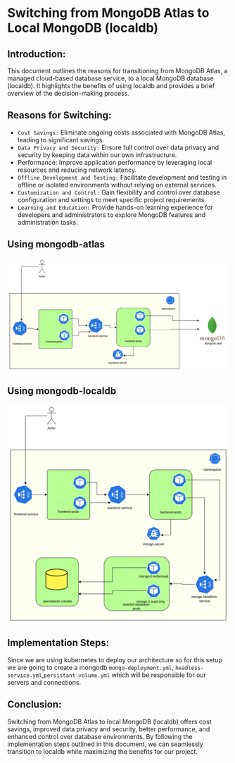 # Switching from MongoDB Atlas to Local MongoDB (localdb)

## Introduction:

This document outlines the reasons for transitioning from MongoDB Atlas, a managed cloud-based database service, to a local MongoDB database (localdb). It highlights the benefits of using localdb and provides a brief overview of the decision-making process.

## Reasons for Switching:

- `Cost Savings:` Eliminate ongoing costs associated with MongoDB Atlas, leading to significant savings.
- `Data Privacy and Security:` Ensure full control over data privacy and security by keeping data within our own infrastructure.
- Performance: Improve application performance by leveraging local resources and reducing network latency.
- `Offline Development and Testing:` Facilitate development and testing in offline or isolated environments without relying on external services.
- `Customization and Control:` Gain flexibility and control over database configuration and settings to meet specific project requirements.
- `Learning and Education:` Provide hands-on learning experience for developers and administrators to explore MongoDB features and administration tasks.

## Using mongodb-atlas

![alt text](../img-ref/image-mongo-atlas.png)

## Using mongodb-localdb

![alt text](../img-ref/image-mongo-local.png)

## Implementation Steps:

Since we are using kubernetes to deploy our architecture so for this setup we are going to create a mongodb `mongo-deployment.yml`, `headless-service.yml`,`persistant-volume.yml` which will be responsible for our servers and connections.

## Conclusion:

Switching from MongoDB Atlas to local MongoDB (localdb) offers cost savings, improved data privacy and security, better performance, and enhanced control over database environments. By following the implementation steps outlined in this document, we can seamlessly transition to localdb while maximizing the benefits for our project.
